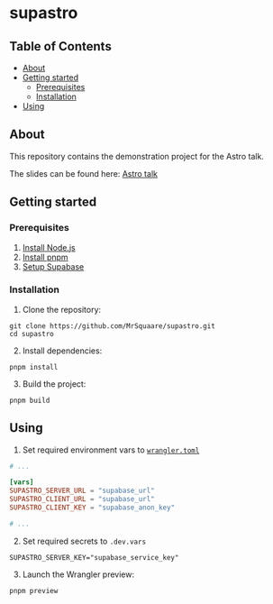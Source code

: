 # supastro

## Table of Contents

- [About](#about)
- [Getting started](#getting-started)
  - [Prerequisites](#prerequisites)
  - [Installation](#installation)
- [Using](#using)

## About

This repository contains the demonstration project for the Astro talk.

The slides can be found here: [Astro talk](https://github.com/MrSquaare/astro-talk)

## Getting started

### Prerequisites

1. [Install Node.js](https://nodejs.org/en/download/)
2. [Install pnpm](https://pnpm.io/installation)
3. [Setup Supabase](SETUP-SUPABASE.md)

### Installation

1. Clone the repository:

```shell script
git clone https://github.com/MrSquaare/supastro.git
cd supastro
```

2. Install dependencies:

```shell script
pnpm install
```

3. Build the project:

```shell script
pnpm build
```

## Using

1. Set required environment vars to [`wrangler.toml`](./wrangler.toml)

```toml
# ...

[vars]
SUPASTRO_SERVER_URL = "supabase_url"
SUPASTRO_CLIENT_URL = "supabase_url"
SUPASTRO_CLIENT_KEY = "supabase_anon_key"

# ...
```

2. Set required secrets to `.dev.vars`

```text
SUPASTRO_SERVER_KEY="supabase_service_key"
```

3. Launch the Wrangler preview:

```shell script
pnpm preview
```
